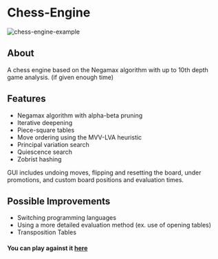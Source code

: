 # Chess-Engine

![chess-engine-example](https://user-images.githubusercontent.com/78674944/209627773-6a2f4a19-2230-494c-8e25-6377d3531de1.png)

## About

A chess engine based on the Negamax algorithm with up to 10th depth game analysis. (if given enough time)

## Features

- Negamax algorithm with alpha-beta pruning
- Iterative deepening
- Piece-square tables
- Move ordering using the MVV-LVA heuristic
- Principal variation search
- Quiescence search
- Zobrist hashing

GUI includes undoing moves, flipping and resetting the board, under promotions, and custom board positions and evaluation times.

## Possible Improvements

- Switching programming languages
- Using a more detailed evaluation method (ex. use of opening tables)
- Transposition Tables

#### You can play against it [here](https://jaehyeong-chess-engine.netlify.app/)
